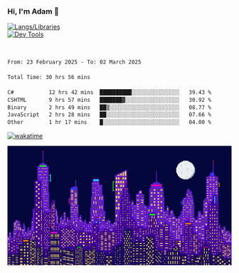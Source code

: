 ### Hi, I'm Adam 👋

[![Langs/Libraries](https://skillicons.dev/icons?i=cs,dotnet,js,css,html,sass,ts,jquery,bootstrap)](https://skillicons.dev)
<br/>
[![Dev Tools](https://skillicons.dev/icons?i=git,github,githubactions,visualstudio)](https://skillicons.dev)

<br/>

<!--START_SECTION:waka-->

```txt
From: 23 February 2025 - To: 02 March 2025

Total Time: 30 hrs 56 mins

C#           12 hrs 42 mins  ██████████░░░░░░░░░░░░░░░   39.43 %
CSHTML       9 hrs 57 mins   ███████▓░░░░░░░░░░░░░░░░░   30.92 %
Binary       2 hrs 49 mins   ██▒░░░░░░░░░░░░░░░░░░░░░░   08.77 %
JavaScript   2 hrs 28 mins   ██░░░░░░░░░░░░░░░░░░░░░░░   07.66 %
Other        1 hr 17 mins    █░░░░░░░░░░░░░░░░░░░░░░░░   04.00 %
```

<!--END_SECTION:waka-->

[![wakatime](https://wakatime.com/badge/user/2234bda2-efd3-47c5-8724-79108edfe9aa.svg)](https://wakatime.com/@2234bda2-efd3-47c5-8724-79108edfe9aa)

![Pixelated city at night](./media/city.gif)
